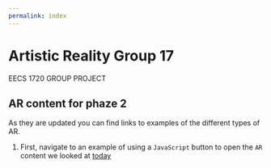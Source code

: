 ```yaml
---
permalink: index
---
```


# Artistic Reality Group 17

EECS 1720 GROUP PROJECT

## AR content for phaze 2

As they are updated you can find links to examples of the different types of AR.

1. First, navigate to an example of using a `JavaScript` button to open the `AR` content we looked at [today](website/pages/index-1.html)


